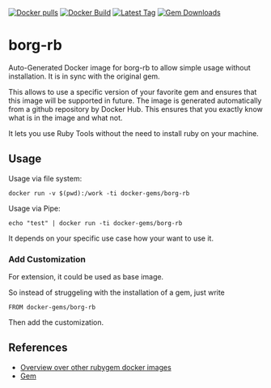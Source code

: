 [![Docker pulls](https://img.shields.io/docker/pulls/rubygem/borg-rb.svg)](https://hub.docker.com/r/rubygem/borg-rb/)
[![Docker Build](https://img.shields.io/docker/automated/rubygem/borg-rb.svg)](https://hub.docker.com/r/rubygem/borg-rb/)
[![Latest Tag](https://img.shields.io/github/tag/docker-rubygem/borg-rb.svg)](https://hub.docker.com/r/rubygem/borg-rb/)
[![Gem Downloads](https://img.shields.io/gem/dt/borg-rb.svg)](https://rubygems.org/gems/borg-rb/)
# borg-rb

Auto-Generated Docker image for borg-rb to allow simple usage without installation.
It is in sync with the original gem.

This allows to use a specific version of your favorite gem and ensures that this image will be supported in future.
The image is generated automatically from a github repository by Docker Hub.
This ensures that you exactly know what is in the image and what not.

It lets you use Ruby Tools without the need to install ruby on your machine.

## Usage

Usage via file system:

`docker run -v $(pwd):/work -ti docker-gems/borg-rb`

Usage via Pipe:

`echo "test" | docker run -ti docker-gems/borg-rb`

It depends on your specific use case how your want to use it.

### Add Customization

For extension, it could be used as base image.

So instead of struggeling with the installation of a gem, just write

`FROM docker-gems/borg-rb`

Then add the customization.

## References

 - [Overview over other rubygem docker images](https://github.com/thinkbot/docker-rubygem)
 - [Gem](https://rubygems.org/gems/borg-rb/)
